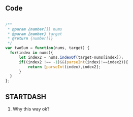## Code 

```javascript

/**
 * @param {number[]} nums
 * @param {number} target
 * @return {number[]}
 */
var twoSum = function(nums, target) {
  for(index in nums){
      let index2 = nums.indexOf(target-nums[index]);
      if((index2 !== -1)&&(parseInt(index)!==index2)){
          return [parseInt(index),index2];
      }
  }  
};

```

## STARTDASH

1. Why this way ok?